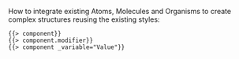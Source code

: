 How to integrate existing Atoms, Molecules and Organisms to create complex structures reusing the existing styles:

```
{{> component}}
{{> component.modifier}}
{{> component _variable="Value"}}
```
